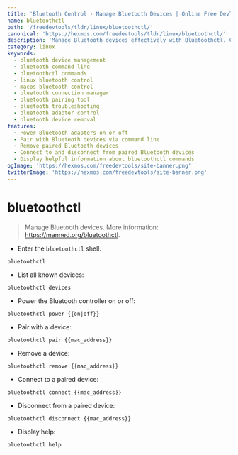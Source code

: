 ```yaml
---
title: 'Bluetooth Control - Manage Bluetooth Devices | Online Free DevTools by Hexmos'
name: bluetoothctl
path: '/freedevtools/tldr/linux/bluetoothctl/'
canonical: 'https://hexmos.com/freedevtools/tldr/linux/bluetoothctl/'
description: 'Manage Bluetooth devices effectively with Bluetoothctl. Control power, pair devices, and troubleshoot connections using the command line. Free online tool, no registration required.'
category: linux
keywords:
  - bluetooth device management
  - bluetooth command line
  - bluetoothctl commands
  - linux bluetooth control
  - macos bluetooth control
  - bluetooth connection manager
  - bluetooth pairing tool
  - bluetooth troubleshooting
  - bluetooth adapter control
  - bluetooth device removal
features:
  - Power Bluetooth adapters on or off
  - Pair with Bluetooth devices via command line
  - Remove paired Bluetooth devices
  - Connect to and disconnect from paired Bluetooth devices
  - Display helpful information about bluetoothctl commands
ogImage: 'https://hexmos.com/freedevtools/site-banner.png'
twitterImage: 'https://hexmos.com/freedevtools/site-banner.png'
---
```


# bluetoothctl

> Manage Bluetooth devices.
> More information: <https://manned.org/bluetoothctl>.

- Enter the `bluetoothctl` shell:

`bluetoothctl`

- List all known devices:

`bluetoothctl devices`

- Power the Bluetooth controller on or off:

`bluetoothctl power {{on|off}}`

- Pair with a device:

`bluetoothctl pair {{mac_address}}`

- Remove a device:

`bluetoothctl remove {{mac_address}}`

- Connect to a paired device:

`bluetoothctl connect {{mac_address}}`

- Disconnect from a paired device:

`bluetoothctl disconnect {{mac_address}}`

- Display help:

`bluetoothctl help`
